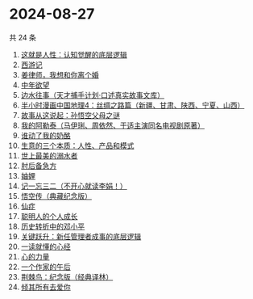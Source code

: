 # 2024-08-27

共 24 条

<!-- BEGIN WEREAD -->
<!-- 最后更新时间 2024-08-27 12:01:22 +0800 -->
1. [这就是人性：认知觉醒的底层逻辑](https://weread.qq.com/web/bookDetail/f84327c0813ab9224g012fc7)
1. [西游记](https://weread.qq.com/web/bookDetail/64032210721070a5640294f)
1. [姜律师，我想和你离个婚](https://weread.qq.com/web/bookDetail/93632960813ab7c1eg013479)
1. [中年欲望](https://weread.qq.com/web/bookDetail/5b032d30813ab91d3g0139ad)
1. [边水往事（天才捕手计划·口述真实故事文库）](https://weread.qq.com/web/bookDetail/064326a0813ab779ag018bda)
1. [半小时漫画中国地理4：丝绸之路篇（新疆、甘肃、陕西、宁夏、山西）](https://weread.qq.com/web/bookDetail/a6532d40813ab921eg010bde)
1. [故事从这说起：孙悟空父母之谜](https://weread.qq.com/web/bookDetail/a8932650813ab9254g013d08)
1. [我的阿勒泰（马伊琍、周依然、于适主演同名电视剧原著）](https://weread.qq.com/web/bookDetail/6e732140813ab6e60g013caf)
1. [谁动了我的奶酪](https://weread.qq.com/web/bookDetail/9eb32a6059b42c9ebc1da49)
1. [生意的三个本质：人性、产品和模式](https://weread.qq.com/web/bookDetail/a2732b80813ab91a6g0139fa)
1. [世上最美的溺水者](https://weread.qq.com/web/bookDetail/35332d50813ab6e80g018782)
1. [肘后备急方](https://weread.qq.com/web/bookDetail/e54324c071a180f3e54d3eb)
1. [妯娌](https://weread.qq.com/web/bookDetail/ecf320e0813ab920fg01913e)
1. [记一忘三二（不开心就读李娟！）](https://weread.qq.com/web/bookDetail/f1c321d0813ab6e60g0141c1)
1. [悟空传（典藏纪念版）](https://weread.qq.com/web/bookDetail/e4d322205d19e7e4d8b740c)
1. [仙症](https://weread.qq.com/web/bookDetail/d9432200813ab70a4g014cbc)
1. [聪明人的个人成长](https://weread.qq.com/web/bookDetail/a6932fd0813ab6f21g018afa)
1. [历史转折中的邓小平](https://weread.qq.com/web/bookDetail/34c32ff0813ab91cdg019b06)
1. [关键跃升：新任管理者成事的底层逻辑](https://weread.qq.com/web/bookDetail/cde324e0813ab919bg017a77)
1. [一读就懂的心经](https://weread.qq.com/web/bookDetail/b63329d0813ab8ddeg0188ac)
1. [心的力量](https://weread.qq.com/web/bookDetail/fbd32f40725a11fcfbd6959)
1. [一个作家的午后](https://weread.qq.com/web/bookDetail/57732450813ab9210g0128ed)
1. [荆棘鸟：纪念版（经典译林）](https://weread.qq.com/web/bookDetail/be2323405e4805be27f7a7e)
1. [倾其所有去爱你](https://weread.qq.com/web/bookDetail/581328c0813ab91b0g012b29)
<!-- END WEREAD -->